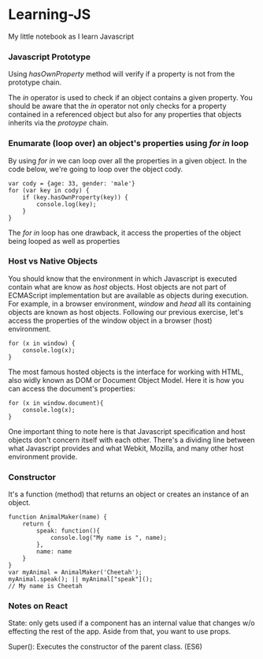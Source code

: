 Learning-JS
==================

My little notebook as I learn Javascript


### Javascript Prototype

Using *hasOwnProperty* method will verify if a property is not from the prototype chain.

The *in* operator is used to check if an object contains a given property. You should be aware that the *in* operator not only checks for a property contained in a referenced object but also for any properties that objects inherits via the *protoype* chain.

### Enumarate (loop over) an object's properties using *for in* loop

By using *for in* we can loop over all the properties in a given object. In the code below, we're going to loop over the object cody.

```
var cody = {age: 33, gender: 'male'}
for (var key in cody) {
    if (key.hasOwnProperty(key)) {
        console.log(key);
    }
}
```

The *for in* loop has one drawback, it access the properties of the object being looped as well as properties

### Host vs Native Objects
You should know that the environment in which Javascript is executed contain what are know as *host* objects. Host objects are not part of ECMAScript implementation but are available as objects during execution. For example, in a browser environment, *window* and *head* all its containing objects are known as host objects. Following our previous exercise, let's access the properties of the window object in a browser (host) environment.

```
for (x in window) {
    console.log(x);
}
```

The most famous hosted objects is the interface for working with HTML, also widly known as DOM or Document Object Model. Here it is how you can access the document's properties:

```
for (x in window.document){
    console.log(x);
}
```

One important thing to note here is that Javascript specification and host objects don't concern itself with each other. There's a dividing line between what Javascript provides and what Webkit, Mozilla, and many other host environment provide.

### Constructor

It's a function (method) that returns an object or creates an instance of an object.

```
function AnimalMaker(name) {
    return {
        speak: function(){
            console.log("My name is ", name);
        },
        name: name
    }
}
var myAnimal = AnimalMaker('Cheetah');
myAnimal.speak(); || myAnimal["speak"]();
// My name is Cheetah
```

### Notes on React

State: only gets used if a component has an internal value that changes w/o effecting the rest of the app. Aside from that, you want to use props. 

Super(): Executes the constructor of the parent class. (ES6)
